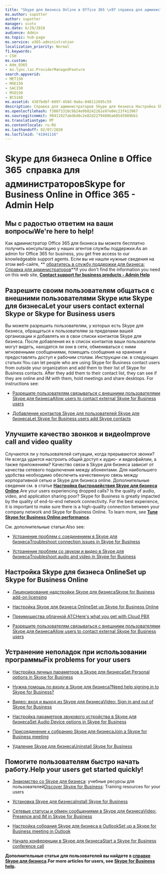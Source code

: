 ```yaml
---
title: "Skype для бизнеса Online в Office 365 \x97 справка для администраторов"
ms.author: supotter
author: supotter
manager: scotv
ms.date: 6/29/2018
audience: Admin
ms.topic: hub-page
ms.service: o365-administration
localization_priority: Normal
f1.keywords:
- CSH
ms.custom:
- Adm_O365
- ms.lync.lac.ProviderManagedFeature
search.appverid:
- MET150
- MOE150
- SAC150
- MSO150
- BCS160
ms.assetid: 4307bdbf-6097-458d-9a6a-048112695c59
description: Справка для администраторов Skype для бизнеса Настройка Skype для бизнеса, сети, собраний и мгновенных сообщений, а так же внешнего доступа для пользователей. Настройка параметров, устранение неполадок и просмотр отчетов об использовании.
ms.openlocfilehash: f30073310c9b24e9b8242261e97e04c23f413967
ms.sourcegitcommit: 99411927abdb40c2e82d2279489ba60545989bb1
ms.translationtype: MT
ms.contentlocale: ru-RU
ms.lasthandoff: 02/07/2020
ms.locfileid: "41841116"
---
```

# <a name="skype-for-business-online-in-office-365---admin-help"></a><span data-ttu-id="a405e-104">Skype для бизнеса Online в Office 365  справка для администраторов</span><span class="sxs-lookup"><span data-stu-id="a405e-104">Skype for Business Online in Office 365 - Admin Help</span></span>

## <a name="were-here-to-help"></a><span data-ttu-id="a405e-105">Мы с радостью ответим на ваши вопросы</span><span class="sxs-lookup"><span data-stu-id="a405e-105">We're here to help!</span></span>

<span data-ttu-id="a405e-106">Как администратор Office 365 для бизнеса вы можете бесплатно получить консультацию у наших агентов службы поддержки.</span><span class="sxs-lookup"><span data-stu-id="a405e-106">As an admin for Office 365 for business, you get free access to our knowledgeable support agents.</span></span> <span data-ttu-id="a405e-107">Если вы не нашли нужные сведения на этом веб-сайте, \*\* [обратитесь в службу поддержки для бизнеса: Справка для администраторов](https://support.office.com/article/32a17ca7-6fa0-4870-8a8d-e25ba4ccfd4b)\*\*</span><span class="sxs-lookup"><span data-stu-id="a405e-107">If you don't find the information you need on this web site, **[Contact support for business products - Admin Help](https://support.office.com/article/32a17ca7-6fa0-4870-8a8d-e25ba4ccfd4b)**</span></span>
  
## <a name="let-your-users-contact-external-skype-or-skype-for-business-users"></a><span data-ttu-id="a405e-108">Разрешите своим пользователям общаться с внешними пользователями Skype или Skype для бизнеса</span><span class="sxs-lookup"><span data-stu-id="a405e-108">Let your users contact external Skype or Skype for Business users</span></span>

<span data-ttu-id="a405e-p103">Вы можете разрешить пользователям, у которых есть Skype для бизнеса, обращаться к пользователям за пределами вашей организации и добавлять их в свои списки контактов Skype для бизнеса. После добавления их в список контактов ваши пользователи могут видеть, находятся ли они в сети, обмениваться с ними мгновенными сообщениями, помещать сообщения на хранение и предоставлять доступ к рабочим столам. Инструкции см. в следующих статьях:</span><span class="sxs-lookup"><span data-stu-id="a405e-p103">You can let people who are using Skype for Business contact users from outside your organization and add them to their list of Skype for Business contacts. After they add them to their contact list, they can see if they are online and IM with them, hold meetings and share desktops. For instructions see:</span></span>
  
- [<span data-ttu-id="a405e-112">Разрешите пользователям связываться с внешними пользователями Skype для бизнеса</span><span class="sxs-lookup"><span data-stu-id="a405e-112">Allow users to contact external Skype for Business users</span></span>](https://support.office.com/article/b414873a-0059-4cd5-aea1-e5d0857dbc94)
    
- [<span data-ttu-id="a405e-113">Добавление контактов Skype для пользователей Skype для бизнеса</span><span class="sxs-lookup"><span data-stu-id="a405e-113">Let Skype for Business users add Skype contacts</span></span>](https://support.office.com/article/08666236-1894-42ae-8846-e49232bbc460)
    
## <a name="improve-call-and-video-quality"></a><span data-ttu-id="a405e-114">Улучшите качество звонков и видео</span><span class="sxs-lookup"><span data-stu-id="a405e-114">Improve call and video quality</span></span>

<span data-ttu-id="a405e-p104">Случаются ли у пользователей ситуации, когда прерываются звонки? Не всегда удается настроить общий доступ к аудио- и видеофайлам, а также приложениям? Качество связи в Skype для бизнеса зависит от качества сетевого подключения между абонентами. Для наибольшего удобства необходимо обеспечить качественную связь между корпоративной сетью и Skype для бизнеса online. Дополнительные сведения см. в статье **[Настройка быстродействия Skype для бизнеса Online](tune-skype-for-business-online-performance.md)**.</span><span class="sxs-lookup"><span data-stu-id="a405e-p104">Are your users experiencing dropped calls? Is the quality of audio, video, and application sharing poor? Skype for Business is greatly impacted by the quality of end-to-end network connectivity. For the best experience, it is important to make sure there is a high-quality connection between your company network and Skype for Business Online. To learn more, see **[Tune Skype for Business Online performance](tune-skype-for-business-online-performance.md)**.</span></span> 
  
<span data-ttu-id="a405e-120">См. дополнительные статьи:</span><span class="sxs-lookup"><span data-stu-id="a405e-120">Also see:</span></span>
  
- [<span data-ttu-id="a405e-121">Устранение проблем с соединением в Skype для бизнеса</span><span class="sxs-lookup"><span data-stu-id="a405e-121">Troubleshoot connection issues in Skype for Business</span></span>](https://support.office.com/article/ca302828-783f-425c-bbe2-356348583771)
    
- [<span data-ttu-id="a405e-122">Устранение проблем со звуком и видео в Skype для бизнеса</span><span class="sxs-lookup"><span data-stu-id="a405e-122">Troubleshoot audio and video in Skype for Business</span></span>](https://support.office.com/article/62777bc6-c52b-47ae-84ba-a8905c3b71dc)
    
## <a name="set-up-skype-for-business-online"></a><span data-ttu-id="a405e-123">Настройка Skype для бизнеса Online</span><span class="sxs-lookup"><span data-stu-id="a405e-123">Set up Skype for Business Online</span></span>

- [<span data-ttu-id="a405e-124">Лицензирование надстройки Skype для бизнеса</span><span class="sxs-lookup"><span data-stu-id="a405e-124">Skype for Business add-on licensing</span></span>](https://support.office.com/article/3ed752b1-5983-43f9-bcfd-760619ab40a7)
    
- [<span data-ttu-id="a405e-125">Настройка Skype для бизнеса Online</span><span class="sxs-lookup"><span data-stu-id="a405e-125">Set up Skype for Business Online</span></span>](https://support.office.com/article/40296968-e779-4259-980b-c2de1c044c6e)
    
- [<span data-ttu-id="a405e-126">Преимущества облачной АТС</span><span class="sxs-lookup"><span data-stu-id="a405e-126">Here's what you get with Cloud PBX</span></span>](https://support.office.com/article/bc9756d1-8a2f-42c4-98f6-afb17c29231c)
    
- [<span data-ttu-id="a405e-127">Разрешите пользователям связываться с внешними пользователями Skype для бизнеса</span><span class="sxs-lookup"><span data-stu-id="a405e-127">Allow users to contact external Skype for Business users</span></span>](https://support.office.com/article/b414873a-0059-4cd5-aea1-e5d0857dbc94)
    
## <a name="fix-problems-for-your-users"></a><span data-ttu-id="a405e-128">Устранение неполадок при использовании программы</span><span class="sxs-lookup"><span data-stu-id="a405e-128">Fix problems for your users</span></span>

- [<span data-ttu-id="a405e-129">Настройка личных параметров в Skype для бизнеса</span><span class="sxs-lookup"><span data-stu-id="a405e-129">Set Personal options in Skype for Business</span></span>](https://support.office.com/article/68bacc31-71d3-44c3-a4d4-64da78c447aa#bkmk-stop-automatic-startup)
    
- [<span data-ttu-id="a405e-130">Нужна помощь по входу в Skype для бизнеса?</span><span class="sxs-lookup"><span data-stu-id="a405e-130">Need help signing in to Skype for Business?</span></span>](https://support.office.com/article/448b8ea7-5b33-444a-afd4-175fc9930d05)
    
- [<span data-ttu-id="a405e-131">Видео: вход и выход из Skype для бизнеса</span><span class="sxs-lookup"><span data-stu-id="a405e-131">Video: Sign in and out of Skype for Business</span></span>](https://support.office.com/article/8abed4b3-ac48-493e-9d76-0e10140e9451)
    
- [<span data-ttu-id="a405e-132">Настройка параметров звукового устройства в Skype для бизнеса</span><span class="sxs-lookup"><span data-stu-id="a405e-132">Set Audio Device options in Skype for Business</span></span>](https://support.office.com/article/2533d929-9814-4349-8ae4-fca29246e2ff)
    
- [<span data-ttu-id="a405e-133">Присоединение к собранию Skype для бизнеса</span><span class="sxs-lookup"><span data-stu-id="a405e-133">Join a Skype for Business meeting</span></span>](https://support.office.com/article/3862be6d-758a-4064-a016-67c0febf3cd5)
    
- [<span data-ttu-id="a405e-134">Удаление Skype для бизнеса</span><span class="sxs-lookup"><span data-stu-id="a405e-134">Uninstall Skype for Business</span></span>](https://support.office.com/article/28C4A036-7F22-406C-B7F4-87894CBAF902)
    
## <a name="help-your-users-get-started-quickly"></a><span data-ttu-id="a405e-135">Помогите пользователям быстро начать работу.</span><span class="sxs-lookup"><span data-stu-id="a405e-135">Help your users get started quickly!</span></span>

- <span data-ttu-id="a405e-136">[Знакомство со Skype для бизнеса](https://support.office.com/article/8a3491a3-c095-4718-80cf-cbbe4afe4eba): учебные ресурсы для пользователей</span><span class="sxs-lookup"><span data-stu-id="a405e-136">[Discover Skype for Business](https://support.office.com/article/8a3491a3-c095-4718-80cf-cbbe4afe4eba): Training resources for your users</span></span> 
    
- [<span data-ttu-id="a405e-137">Установка Skype для бизнеса</span><span class="sxs-lookup"><span data-stu-id="a405e-137">Install Skype for Business</span></span>](https://support.office.com/article/8a0d4da8-9d58-44f9-9759-5c8f340cb3fb)
    
- [<span data-ttu-id="a405e-138">Сетевые статусы и обмен сообщениями в Skype для бизнеса</span><span class="sxs-lookup"><span data-stu-id="a405e-138">Video: Presence and IM in Skype for Business</span></span>](https://support.office.com/article/c873b869-4ce0-4375-9bea-5de150eaf081)
    
- [<span data-ttu-id="a405e-139">Настройка собрания Skype для бизнеса в Outlook</span><span class="sxs-lookup"><span data-stu-id="a405e-139">Set up a Skype for Business meeting in Outlook</span></span>](https://support.office.com/article/b8305620-d16e-4667-989d-4a977aad6556)
    
- [<span data-ttu-id="a405e-140">Начало конференции в Skype для бизнеса</span><span class="sxs-lookup"><span data-stu-id="a405e-140">Start a Skype for Business conference call</span></span>](https://support.office.com/article/8dc8ac52-91ac-4db9-8672-11551fdaf997)
    
 <span data-ttu-id="a405e-141">**Дополнительные статьи для пользователей вы найдете в [справке Skype для бизнеса](https://support.office.com/article/4fbe07ce-6b15-4a06-bcf0-baea57890410).**</span><span class="sxs-lookup"><span data-stu-id="a405e-141">**For more articles for users, see [Skype for Business help](https://support.office.com/article/4fbe07ce-6b15-4a06-bcf0-baea57890410).**</span></span>
  

